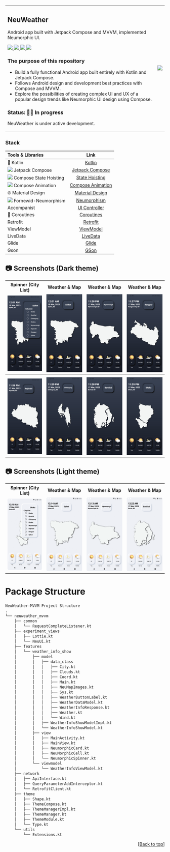 <div id="top"></div>

<table style="width:100%">
  <tr>
    <td>

## NeuWeather

<p align="left">Android app built with Jetpack Compose and MVVM, implemented Neumorphic UI.</p>

<p align="left">
    <a href = "https://kotlinlang.org/docs/home.html">
      <img src = "https://img.shields.io/badge/Kotlin-1.7.20-blue.svg?color=blue&style=for-the-badge" />
    </a>
    <a href = "https://kotlinlang.org/docs/home.html">
      <img src = "https://img.shields.io/badge/Jetpack%20Compose-1.3.2-blue.svg?color=blue&style=for-the-badge" />
    </a>
    <a href="https://m2.material.io/design/introduction">
      <img src="https://img.shields.io/badge/Material%20Design-3-blue.svg?color=blue&style=for-the-badge"/>
    </a>
    <a href="https://m2.material.io/design/introduction">
      <img src="https://img.shields.io/badge/Forenwid%20Neumorphism-0.3.0-blue.svg?color=blue&style=for-the-badge"/>
    </a>
</p>

### The purpose of this repository

- Build a fully functional Android app built entirely with Kotlin and Jetpack Compose.
- Follows Android design and development best practices with Compose and MVVM.
- Explore the possibilities of creating complex UI and UX of a popular design trends like Neumorphic UI design using
  Compose.

### Status: 👨‍💻 In progress

<p>NeuWeather is under active development.</p>

</td> 
<td>

  <img src = "NeuWeather_SS/NeuWeatherDemo.gif" width="220"/>
</td>
</tr>
</table>

### Stack

| Tools & Libraries| Link |
|     :---      |          :---: |
| 🤖 Kotlin | [Kotlin](https://kotlinlang.org) |](https://developer.android.com/jetpack/compose) |
| <img src = "https://tabris.com/wp-content/uploads/2021/06/jetpack-compose-icon_RGB.png" width="15"/> Jetpack Compose | [Jetpack Compose](https://developer.android.com/jetpack) |
| <img src = "https://static.vecteezy.com/system/resources/previews/010/878/962/original/3d-rendering-of-cute-icon-illustration-timeout-timer-empty-state-png.png" width="15"/> Compose State Hoisting | [State Hoisting](https://developer.android.com/jetpack/compose/state) |
| <img src = "https://upload.wikimedia.org/wikipedia/commons/thumb/d/de/Animated-runner.svg/1024px-Animated-runner.svg.png" width="15"/> Compose Animation | [Compose Animation](https://developer.android.com/jetpack/compose/animation) |
| 🌐 Material Design | [Material Design](https://developer.android.com/jetpack/androidx/releases/compose-material) |
| <img src = "https://static.vecteezy.com/system/resources/previews/011/893/886/non_2x/neumorphic-circle-icon-neumorphism-ui-button-free-png.png" width="15"/> Fornewid-Neumorphism | [Neumorphism](https://github.com/fornewid/neumorphism) |
| Accompanist | [UI Controller](https://github.com/google/accompanist/tree/main/systemuicontroller) |
| 🌊 Coroutines | [Coroutines](https://developer.android.com/kotlin/coroutines) |
|  Retrofit | [Retrofit](https://square.github.io/retrofit/) |
| ViewModel | [ViewModel](https://developer.android.com/topic/libraries/architecture/viewmodel) |
|   LiveData | [LiveData](https://developer.android.com/topic/libraries/architecture/livedata) |
| Glide | [Glide](https://github.com/bumptech/glide) |
| Gson | [GSon](https://github.com/google/gson) |


## 📷 Screenshots (Dark theme)

<table style="width:100%">
  <tr>
    <th>Spinner (City List)</th>
    <th>Weather & Map</th> 
    <th>Weather & Map</th>
    <th>Weather & Map</th>
  </tr>
  <tr>
    <td><img src = "NeuWeather_SS/d1.jpg" width=240/></td> 
    <td><img src = "NeuWeather_SS/d2.jpg" width=240/></td>
    <td><img src = "NeuWeather_SS/d3.jpg" width=240/></td> 
    <td><img src = "NeuWeather_SS/d4.jpg" width=240/></td>
  </tr>
  <tr>
    <th></th>
    <th></th>
    <th></th>
    <th></th>
  </tr>
  <tr>
    <td><img src = "NeuWeather_SS/d5.jpg" width=240/></td>
    <td><img src = "NeuWeather_SS/d6.jpg" width=240/></td>
    <td><img src = "NeuWeather_SS/d7.jpg" width=240/></td>
    <td><img src = "NeuWeather_SS/d8.jpg" width=240/></td>
  </tr>
</table>


## 📷 Screenshots (Light theme)

<table style="width:100%">
  <tr>
    <th>Spinner (City List)</th>
    <th>Weather & Map</th> 
    <th>Weather & Map</th>
    <th>Weather & Map</th>
  </tr>
  <tr>
    <td><img src = "NeuWeather_SS/l1.png" width=240/></td> 
    <td><img src = "NeuWeather_SS/l6.png" width=240/></td>
    <td><img src = "NeuWeather_SS/l2.png" width=240/></td> 
    <td><img src = "NeuWeather_SS/l3.png" width=240/></td>
  </tr>
  <!-- <tr>
    <th>Invite</th>
    <th>Password Manager Dialog</th>
    <th>Create Server</th>
    <th>Friends</th>
  </tr> -->
  <!-- <tr>
    <td><img src = "NeuWeather_SS/l5.png" width=240/></td>
    <td><img src = "NeuWeather_SS/l6.png" width=240/></td>
    <td><img src = "NeuWeather_SS/l7.png" width=240/></td>
    <td><img src = "NeuWeather_SS/l8.png" width=240/></td>
  </tr> -->
</table>


# Package Structure

    NeuWeather-MVVM Project Structure
    .
    └── neuweather_mvvm
        ├── common
        │   └── RequestCompleteListener.kt
        ├── experiment_views
        │   ├── Lottie.kt
        │   └── NeuUi.kt
        ├── features
        │   └── weather_info_show
        │       ├── model
        │       │   ├── data_class
        │       │   │   ├── City.kt
        │       │   │   ├── Clouds.kt
        │       │   │   ├── Coord.kt
        │       │   │   ├── Main.kt
        │       │   │   ├── NeuMapImages.kt
        │       │   │   ├── Sys.kt
        │       │   │   ├── WeatherButtonLabel.kt
        │       │   │   ├── WeatherDataModel.kt
        │       │   │   ├── WeatherInfoResponse.kt
        │       │   │   ├── Weather.kt
        │       │   │   └── Wind.kt
        │       │   ├── WeatherInfoShowModelImpl.kt
        │       │   └── WeatherInfoShowModel.kt
        │       ├── view
        │       │   ├── MainActivity.kt
        │       │   ├── MainView.kt
        │       │   ├── NeumorphicCard.kt
        │       │   ├── NeuMorphicCell.kt
        │       │   └── NeumorphicSpinner.kt
        │       └── viewmodel
        │           └── WeatherInfoViewModel.kt
        ├── network
        │   ├── ApiInterface.kt
        │   ├── QueryParameterAddInterceptor.kt
        │   └── RetrofitClient.kt
        ├── theme
        │   ├── Shape.kt
        │   ├── ThemeCompose.kt
        │   ├── ThemeManagerImpl.kt
        │   ├── ThemeManager.kt
        │   ├── ThemeModule.kt
        │   └── Type.kt
        └── utils
            └── Extensions.kt

<p align="right">[<a href="#top">Back to top</a>]</p>
